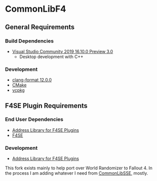 # CommonLibF4

## General Requirements

### Build Dependencies
* [Visual Studio Community 2019 16.10.0 Preview 3.0](https://visualstudio.microsoft.com/vs/preview/)
	* Desktop development with C++

### Development
* [clang-format 12.0.0](https://github.com/llvm/llvm-project/releases)
* [CMake](https://cmake.org/)
* [vcpkg](https://github.com/microsoft/vcpkg)

## F4SE Plugin Requirements

### End User Dependencies
* [Address Library for F4SE Plugins](https://www.nexusmods.com/fallout4/mods/47327)
* [F4SE](https://f4se.silverlock.org/)

### Development
* [Address Library for F4SE Plugins](https://www.nexusmods.com/fallout4/mods/47327)

This fork exists mainly to help port over World Randomizer to Fallout 4. In the process I am adding whatever I need from [CommonLibSSE](https://github.com/Ryan-rsm-McKenzie/CommonLibSSE), mostly.